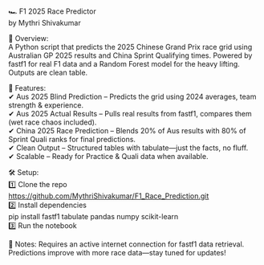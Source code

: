 🏎️ F1 2025 Race Predictor <br />
by Mythri Shivakumar

🚀 Overview: <br />
A Python script that predicts the 2025 Chinese Grand Prix race grid using Australian GP 2025 results and China Sprint Qualifying times. Powered by fastf1 for real F1 data and a Random Forest model for the heavy lifting. Outputs are clean table.

🏁 Features: <br />
✔ Aus 2025 Blind Prediction – Predicts the grid using 2024 averages, team strength & experience.  <br />
✔ Aus 2025 Actual Results – Pulls real results from fastf1, compares them (wet race chaos included). <br />
✔ China 2025 Race Prediction – Blends 20% of Aus results with 80% of Sprint Quali ranks for final predictions. <br />
✔ Clean Output – Structured tables with tabulate—just the facts, no fluff. <br />
✔ Scalable – Ready for Practice & Quali data when available. <br />

🛠️ Setup: <br />
1️⃣ Clone the repo <br />
https://github.com/MythriShivakumar/F1_Race_Prediction.git <br />
2️⃣ Install dependencies <br />
pip install fastf1 tabulate pandas numpy scikit-learn <br />
3️⃣ Run the notebook  <br />

📌 Notes:
Requires an active internet connection for fastf1 data retrieval.
Predictions improve with more race data—stay tuned for updates!
